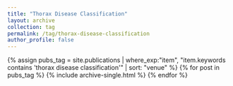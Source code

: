 ```yaml
---
title: "Thorax Disease Classification"
layout: archive
collection: tag
permalink: /tag/thorax-disease-classification
author_profile: false
---
```


{% assign pubs_tag = site.publications | where_exp:"item", "item.keywords contains 'thorax disease classification'" | sort: "venue" %}
{% for post in pubs_tag %}
  {% include archive-single.html %}
{% endfor %}